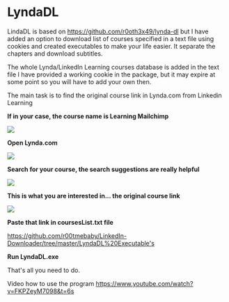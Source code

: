 # LyndaDL

LindaDL is based on https://github.com/r0oth3x49/lynda-dl but I have added an option to download list of courses specified in a text file using cookies and created executables to make your life easier. It separate the chapters and download subtitles.

The whole Lynda/LinkedIn Learning courses database is added in the text file
I have provided a working cookie in the package, but it may expire at some point so you will have to add your own then.

The main task is to find the original course link in Lynda.com from Linkedin Learning

<b>If in your case, the course name is Learning Mailchimp </b>

<img src="https://i.gyazo.com/13fc3efe6cc705f5e45ddd54ad1c01a7.png">

<b>Open Lynda.com </b>

<img src ="https://i.gyazo.com/b427fcf145403a8c0bba3a8dba2fb694.png">

<b>Search for your course, the search suggestions are really helpful</b>

<img src="https://i.gyazo.com/0d205ac0478fa30f7353524cadabfe7d.png">

<b>This is what you are interested in... the original course link </b>

<img src="https://i.gyazo.com/517a04072dfffab2d85c5f885fe05f66.png">

<b>Paste that link in  coursesList.txt file </b>

https://github.com/r00tmebaby/LinkedIn-Downloader/tree/master/LyndaDL%20Executable's


<b>Run LyndaDL.exe</b>

That's all you need to do.


Video how to use the program https://www.youtube.com/watch?v=FKPZeyM7098&t=6s
